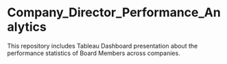 # Company_Director_Performance_Analytics
This repository includes Tableau Dashboard presentation about the performance statistics of Board Members across companies. 
